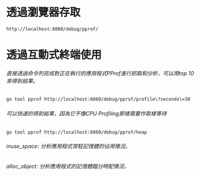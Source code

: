 # 透過瀏覽器存取
`http://localhost:6060/debug/pprof/`

# 透過互動式終端使用
###### 直接透過命令列完成對正在執行的應用程式PProf進行抓取和分析，可以用top 10來得到結果。
`go tool pprof http://localhost:6060/debug/pprof/profile\?seconds\=30`

###### 可以快速的得到結果，因為它不像CPU Profiling那樣需要作取樣等待
`go tool pprof http://localhost:6060/debug/pprof/heap`
###### inuse_space: 分析應用程式常駐記憶體的佔用情況。
###### alloc_object: 分析應用程式的記憶體臨分時配情況。
